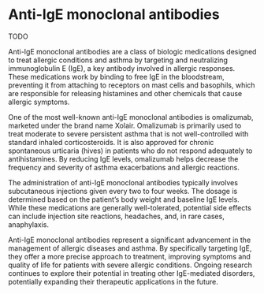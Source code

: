 # Anti-IgE monoclonal antibodies

TODO

Anti-IgE monoclonal antibodies are a class of biologic medications designed to treat allergic conditions and asthma by targeting and neutralizing immunoglobulin E (IgE), a key antibody involved in allergic responses. These medications work by binding to free IgE in the bloodstream, preventing it from attaching to receptors on mast cells and basophils, which are responsible for releasing histamines and other chemicals that cause allergic symptoms.

One of the most well-known anti-IgE monoclonal antibodies is omalizumab, marketed under the brand name Xolair. Omalizumab is primarily used to treat moderate to severe persistent asthma that is not well-controlled with standard inhaled corticosteroids. It is also approved for chronic spontaneous urticaria (hives) in patients who do not respond adequately to antihistamines. By reducing IgE levels, omalizumab helps decrease the frequency and severity of asthma exacerbations and allergic reactions.

The administration of anti-IgE monoclonal antibodies typically involves subcutaneous injections given every two to four weeks. The dosage is determined based on the patient’s body weight and baseline IgE levels. While these medications are generally well-tolerated, potential side effects can include injection site reactions, headaches, and, in rare cases, anaphylaxis.

Anti-IgE monoclonal antibodies represent a significant advancement in the management of allergic diseases and asthma. By specifically targeting IgE, they offer a more precise approach to treatment, improving symptoms and quality of life for patients with severe allergic conditions. Ongoing research continues to explore their potential in treating other IgE-mediated disorders, potentially expanding their therapeutic applications in the future.
